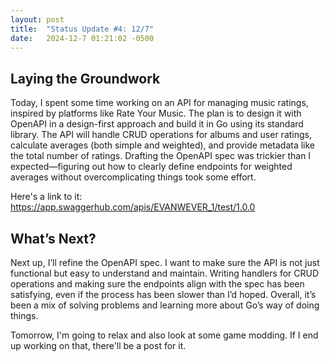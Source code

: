 ```yaml
---
layout: post
title:  "Status Update #4: 12/7"
date:   2024-12-7 01:21:02 -0500
---
```

<h2>Laying the Groundwork</h2>

Today, I spent some time working on an API for managing music ratings, inspired by platforms like Rate Your Music. The plan is to design it with OpenAPI in a design-first approach and build it in Go using its standard library. The API will handle CRUD operations for albums and user ratings, calculate averages (both simple and weighted), and provide metadata like the total number of ratings. Drafting the OpenAPI spec was trickier than I expected—figuring out how to clearly define endpoints for weighted averages without overcomplicating things took some effort.

Here's a link to it:
<https://app.swaggerhub.com/apis/EVANWEVER_1/test/1.0.0>

<h2>What’s Next?</h2>

Next up, I’ll refine the OpenAPI spec. I want to make sure the API is not just functional but easy to understand and maintain. Writing handlers for CRUD operations and making sure the endpoints align with the spec has been satisfying, even if the process has been slower than I’d hoped. Overall, it’s been a mix of solving problems and learning more about Go’s way of doing things.

Tomorrow, I'm going to relax and also look at some game modding. If I end up working on that, there'll be a post for it.
